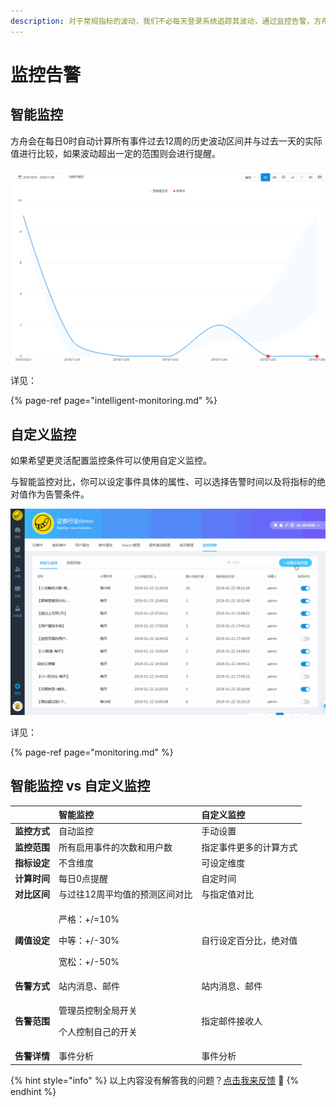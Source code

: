```yaml
---
description: 对于常规指标的波动，我们不必每天登录系统追踪其波动，通过监控告警，方舟会在指标波动达到一定范围时通过平台内的消息通知、电子邮件等方式第一时间进行提醒。
---
```


# 监控告警

## 智能监控

方舟会在每日0时自动计算所有事件过去12周的历史波动区间并与过去一天的实际值进行比较，如果波动超出一定的范围则会进行提醒。

![&#x667A;&#x80FD;&#x544A;&#x8B66; - &#x67E5;&#x770B;&#x544A;&#x8B66;&#x8BE6;&#x60C5;](../../../.gitbook/assets/image%20%28266%29.png)

详见：

{% page-ref page="intelligent-monitoring.md" %}

## 自定义监控

如果希望更灵活配置监控条件可以使用自定义监控。

与智能监控对比，你可以设定事件具体的属性、可以选择告警时间以及将指标的绝对值作为告警条件。

![](../../../.gitbook/assets/image%20%2896%29.png)

详见：

{% page-ref page="monitoring.md" %}

## 智能监控 vs 自定义监控

<table>
  <thead>
    <tr>
      <th style="text-align:left"></th>
      <th style="text-align:left">&#x667A;&#x80FD;&#x76D1;&#x63A7;</th>
      <th style="text-align:left">&#x81EA;&#x5B9A;&#x4E49;&#x76D1;&#x63A7;</th>
    </tr>
  </thead>
  <tbody>
    <tr>
      <td style="text-align:left"><b>&#x76D1;&#x63A7;&#x65B9;&#x5F0F;</b>
      </td>
      <td style="text-align:left">&#x81EA;&#x52A8;&#x76D1;&#x63A7;</td>
      <td style="text-align:left">&#x624B;&#x52A8;&#x8BBE;&#x7F6E;</td>
    </tr>
    <tr>
      <td style="text-align:left"><b>&#x76D1;&#x63A7;&#x8303;&#x56F4;</b>
      </td>
      <td style="text-align:left">&#x6240;&#x6709;&#x542F;&#x7528;&#x4E8B;&#x4EF6;&#x7684;&#x6B21;&#x6570;&#x548C;&#x7528;&#x6237;&#x6570;</td>
      <td
      style="text-align:left">&#x6307;&#x5B9A;&#x4E8B;&#x4EF6;&#x66F4;&#x591A;&#x7684;&#x8BA1;&#x7B97;&#x65B9;&#x5F0F;</td>
    </tr>
    <tr>
      <td style="text-align:left"><b>&#x6307;&#x6807;&#x8BBE;&#x5B9A;</b>
      </td>
      <td style="text-align:left">&#x4E0D;&#x542B;&#x7EF4;&#x5EA6;</td>
      <td style="text-align:left">&#x53EF;&#x8BBE;&#x5B9A;&#x7EF4;&#x5EA6;</td>
    </tr>
    <tr>
      <td style="text-align:left"><b>&#x8BA1;&#x7B97;&#x65F6;&#x95F4;</b>
      </td>
      <td style="text-align:left">&#x6BCF;&#x65E5;0&#x70B9;&#x63D0;&#x9192;</td>
      <td style="text-align:left">&#x81EA;&#x5B9A;&#x65F6;&#x95F4;</td>
    </tr>
    <tr>
      <td style="text-align:left"><b>&#x5BF9;&#x6BD4;&#x533A;&#x95F4;</b>
      </td>
      <td style="text-align:left">&#x4E0E;&#x8FC7;&#x5F80;12&#x5468;&#x5E73;&#x5747;&#x503C;&#x7684;&#x9884;&#x6D4B;&#x533A;&#x95F4;&#x5BF9;&#x6BD4;</td>
      <td
      style="text-align:left">&#x4E0E;&#x6307;&#x5B9A;&#x503C;&#x5BF9;&#x6BD4;</td>
    </tr>
    <tr>
      <td style="text-align:left"><b>&#x9608;&#x503C;&#x8BBE;&#x5B9A;</b>
      </td>
      <td style="text-align:left">
        <p>&#x4E25;&#x683C;&#xFF1A;+/=10%</p>
        <p>&#x4E2D;&#x7B49;&#xFF1A;+/-30%</p>
        <p>&#x5BBD;&#x677E;&#xFF1A;+/-50%</p>
      </td>
      <td style="text-align:left">&#x81EA;&#x884C;&#x8BBE;&#x5B9A;&#x767E;&#x5206;&#x6BD4;&#xFF0C;&#x7EDD;&#x5BF9;&#x503C;</td>
    </tr>
    <tr>
      <td style="text-align:left"><b>&#x544A;&#x8B66;&#x65B9;&#x5F0F;</b>
      </td>
      <td style="text-align:left">&#x7AD9;&#x5185;&#x6D88;&#x606F;&#x3001;&#x90AE;&#x4EF6;</td>
      <td style="text-align:left">&#x7AD9;&#x5185;&#x6D88;&#x606F;&#x3001;&#x90AE;&#x4EF6;</td>
    </tr>
    <tr>
      <td style="text-align:left"><b>&#x544A;&#x8B66;&#x8303;&#x56F4;</b>
      </td>
      <td style="text-align:left">
        <p>&#x7BA1;&#x7406;&#x5458;&#x63A7;&#x5236;&#x5168;&#x5C40;&#x5F00;&#x5173;</p>
        <p>&#x4E2A;&#x4EBA;&#x63A7;&#x5236;&#x81EA;&#x5DF1;&#x7684;&#x5F00;&#x5173;</p>
      </td>
      <td style="text-align:left">&#x6307;&#x5B9A;&#x90AE;&#x4EF6;&#x63A5;&#x6536;&#x4EBA;</td>
    </tr>
    <tr>
      <td style="text-align:left"><b>&#x544A;&#x8B66;&#x8BE6;&#x60C5;</b>
      </td>
      <td style="text-align:left">&#x4E8B;&#x4EF6;&#x5206;&#x6790;</td>
      <td style="text-align:left">&#x4E8B;&#x4EF6;&#x5206;&#x6790;</td>
    </tr>
  </tbody>
</table>

{% hint style="info" %}
以上内容没有解答我的问题？[点击我来反馈](https://support.qq.com/products/118522/) 🚀
{% endhint %}

